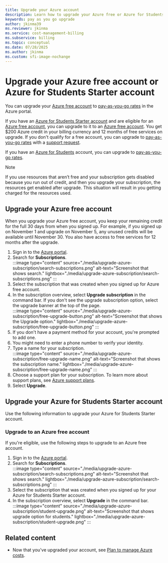 ```yaml
---
title: Upgrade your Azure account
description: Learn how to upgrade your Azure free or Azure for Students Starter account. See additional information about Azure support plans.
keywords: pay as you go upgrade
author: jkinma39
ms.reviewer: jkinma
ms.service: cost-management-billing
ms.subservice: billing
ms.topic: conceptual
ms.date: 07/28/2025
ms.author: jkinma
ms.custom: sfi-image-nochange
---
```


# Upgrade your Azure free account or Azure for Students Starter account

You can upgrade your [Azure free account](https://azure.microsoft.com/free/) to [pay-as-you-go rates](https://azure.microsoft.com/offers/ms-azr-0003p/) in the Azure portal.

If you have an [Azure for Students Starter account](https://azure.microsoft.com/offers/ms-azr-0144p/) and are eligible for an [Azure free account](https://azure.microsoft.com/free/), you can upgrade to it to an [Azure free account](https://azure.microsoft.com/free/). You get $200 Azure credit in your billing currency and 12 months of free services on upgrade. If you don't qualify for a free account, you can upgrade to [pay-as-you-go rates](https://azure.microsoft.com/offers/ms-azr-0003p/) with a [support request](https://go.microsoft.com/fwlink/?linkid=2083458).

If you have an [Azure for Students](https://azure.microsoft.com/offers/ms-azr-0170p/) account, you can upgrade to [pay-as-you-go rates](https://azure.microsoft.com/offers/ms-azr-0003p/).

>[!NOTE]
>If you use resources that aren’t free and your subscription gets disabled because you run out of credit, and then you upgrade your subscription, the resources get enabled after upgrade. This situation will result in you getting charged for the resources used.

<a id="freetrial"></a>

## Upgrade your Azure free account

When you upgrade your Azure free account, you keep your remaining credit for the full 30 days from when you signed up. For example, if you signed up on November 1 and upgrade on November 5, any unused credits will be available until November 30. You also have access to free services for 12 months after the upgrade.

1. Sign in to the [Azure portal](https://portal.azure.com).
1. Search for **Subscriptions**.  
    :::image type="content" source="./media/upgrade-azure-subscription/search-subscriptions.png" alt-text="Screenshot that shows search." lightbox="./media/upgrade-azure-subscription/search-subscriptions.png" :::
1. Select the subscription that was created when you signed up for Azure free account.
1. In the subscription overview, select **Upgrade subscription** in the command bar. If you don't see the upgrade subscription option, select the upgrade banner at the top of the page.  
    :::image type="content" source="./media/upgrade-azure-subscription/free-upgrade-button.png" alt-text="Screenshot that shows the Upgrade option." lightbox="./media/upgrade-azure-subscription/free-upgrade-button.png" :::
1. If you don't have a payment method for your account, you're prompted to add one.
1. You might need to enter a phone number to verify your identity.
1. Type a name for your subscription.  
     :::image type="content" source="./media/upgrade-azure-subscription/free-upgrade-name.png" alt-text="Screenshot that shows the subscription name." lightbox="./media/upgrade-azure-subscription/free-upgrade-name.png" :::
1. Choose a support plan for your subscription. To learn more about support plans, see [Azure support plans](https://azure.microsoft.com/support/plans).
1. Select **Upgrade**.

<a id="student"></a>

## Upgrade your Azure for Students Starter account

Use the following information to upgrade your Azure for Students Starter account.

### Upgrade to an Azure free account

If you're eligible, use the following steps to upgrade to an Azure free account.

1. Sign in to the [Azure portal](https://portal.azure.com).
1. Search for **Subscriptions**.  
    :::image type="content" source="./media/upgrade-azure-subscription/search-subscriptions.png" alt-text="Screenshot that shows search." lightbox="./media/upgrade-azure-subscription/search-subscriptions.png" :::
1. Select the subscription that was created when you signed up for your Azure for Students Starter account.
1. In the subscription overview, select **Upgrade** in the command bar.  
    :::image type="content" source="./media/upgrade-azure-subscription/student-upgrade.png" alt-text="Screenshot that shows upgrade option for students." lightbox="./media/upgrade-azure-subscription/student-upgrade.png" :::

## Related content

- Now that you've upgraded your account, see [Plan to manage Azure costs](../understand/plan-manage-costs.md).
